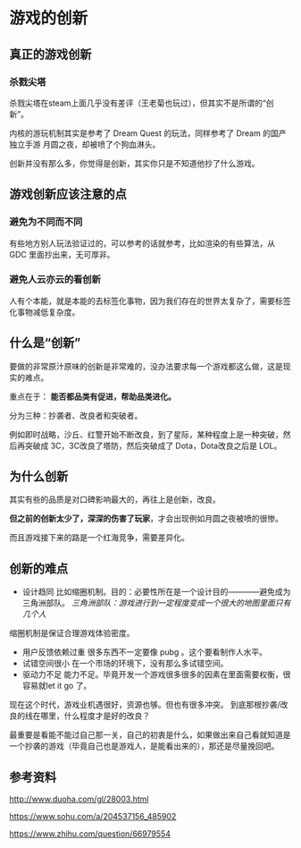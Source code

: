 # 游戏的创新

## 真正的游戏创新
### 杀戮尖塔
杀戮尖塔在steam上面几乎没有差评（王老菊也玩过），但其实不是所谓的“创新”。

内核的游玩机制其实是参考了 Dream Quest 的玩法，同样参考了 Dream 的国产独立手游 月圆之夜，却被喷了个狗血淋头。

创新并没有那么多，你觉得是创新，其实你只是不知道他抄了什么游戏。


## 游戏创新应该注意的点
### 避免为不同而不同
有些地方别人玩法验证过的，可以参考的话就参考，比如渲染的有些算法，从 GDC 里面抄出来，无可厚非。

### 避免人云亦云的看创新
人有个本能，就是本能的去标签化事物，因为我们存在的世界太复杂了，需要标签化事物减低复杂度。

## 什么是“创新”
要做的非常原汁原味的创新是非常难的，没办法要求每一个游戏都这么做，这是现实的难点。

重点在于：
**能否都品类有促进，帮助品类进化。**

分为三种：抄袭者、改良者和突破者。

例如即时战略，沙丘、红警开始不断改良，到了星际，某种程度上是一种突破，然后再突破成 3C，3C改良了塔防，然后突破成了 Dota，Dota改良之后是 LOL。

## 为什么创新
其实有些的品质是对口碑影响最大的，再往上是创新，改良。

**但之前的创新太少了，深深的伤害了玩家**，才会出现例如月圆之夜被喷的很惨。

而且游戏接下来的路是一个红海竞争，需要差异化。

## 创新的难点
- 设计趋同
比如缩圈机制。目的：必要性所在是一个设计目的————避免成为三角洲部队。
*三角洲部队：游戏进行到一定程度变成一个很大的地图里面只有几个人*

缩圈机制是保证合理游戏体验密度。
- 用户反馈依赖过重
很多东西不一定要像 pubg 。这个要看制作人水平。
- 试错空间很小
在一个市场的环境下，没有那么多试错空间。
- 驱动力不足
能力不足。毕竟开发一个游戏很多很多的因素在里面需要权衡，很容易就let it go 了。

现在这个时代，游戏业机遇很好，资源也够。但也有很多冲突。
到底那根抄袭/改良的线在哪里，什么程度才是好的改良？

最重要是看能不能过自己那一关，自己的初衷是什么，如果做出来自己看就知道是一个抄袭的游戏（毕竟自己也是游戏人，是能看出来的），那还是尽量挽回吧。
## 参考资料
http://www.duoha.com/gl/28003.html

https://www.sohu.com/a/204537156_485902

https://www.zhihu.com/question/66979554
